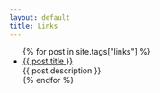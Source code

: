 ```yaml
---
layout: default
title: Links
---
```

<ul class="posts">
  {% for post in site.tags["links"] %}
    <li>
      <a href="{{ post.external_url }}">{{ post.title }}</a>
      <div class="text">{{ post.description }}</div>
    </li>
  {% endfor %}
</ul>
